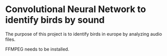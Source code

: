 # Convolutional Neural Network to identify birds by sound
The purpose of this project is to identify birds in europe by analyzing audio files.

FFMPEG needs to be installed.
